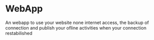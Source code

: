 # WebApp
An webapp to use your website none internet access, the  backup of connection and publish your ofline activities when your connection restabilished
